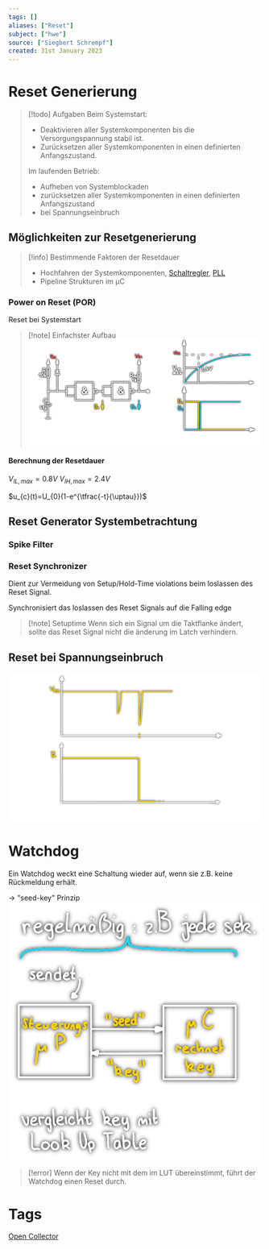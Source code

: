 ```yaml
---
tags: []
aliases: ["Reset"]
subject: ["hwe"]
source: ["Siegbert Schrempf"]
created: 31st January 2023
---
```


# Reset Generierung

> [!todo] Aufgaben
> Beim Systemstart:
> - Deaktivieren aller Systemkomponenten bis die Versorgungspannung stabil ist.
> - Zurücksetzen aller Systemkomponenten in einen definierten Anfangszustand.
> 
> Im laufenden Betrieb:
> - Aufheben von Systemblockaden
> - zurücksetzen aller Systemkomponenten in einen definierten Anfangszustand
> - bei Spannungseinbruch

## Möglichkeiten zur Resetgenerierung

> [!info] Bestimmende Faktoren der Resetdauer
> - Hochfahren der Systemkomponenten, [Schaltregler](Stromversorgungseinheiten/Schaltnetzteil.md), [PLL](Oszillatoren/Phase%20Locked%20Loop.md)
> - Pipeline Strukturen im µC

### Power on Reset (POR)

Reset bei Systemstart
> [!note] Einfachster Aufbau
> ![POR](assets/POR.png)


#### Berechnung der Resetdauer

$V_{IL,max}=0.8V$
$V_{IH,max}=2.4V$

$u_{c}(t)=U_{0}(1-e^{\tfrac{-t}{\uptau}})$

## Reset Generator Systembetrachtung

### Spike Filter

### Reset Synchronizer

Dient zur Vermeidung von Setup/Hold-Time violations beim loslassen des Reset Signal.

Synchronisiert das loslassen des Reset Signals auf die Falling edge

> [!note] Setuptime
> Wenn sich ein Signal um die Taktflanke ändert, sollte das Reset Signal nicht die änderung im Latch verhindern.
> 
## Reset bei Spannungseinbruch

![725](assets/reset-spg-einbruch.png)

# Watchdog

Ein Watchdog weckt eine Schaltung wieder auf, wenn sie z.B. keine Rückmeldung erhält.

$\rightarrow$ "seed-key" Prinzip
![450](assets/watchdog.png)
> [!error] Wenn der Key nicht mit dem im LUT übereinstimmt, führt der Watchdog einen Reset durch.

# Tags

[Open Collector](Open%20Collector.md)
